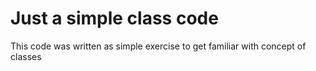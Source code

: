 # Just a simple class code 
This code was written as simple exercise to get familiar with concept of classes


